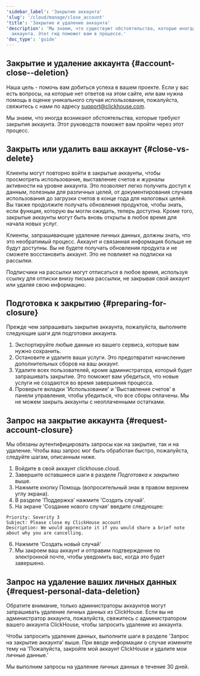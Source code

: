```yaml
---
'sidebar_label': 'Закрытие аккаунта'
'slug': '/cloud/manage/close_account'
'title': 'Закрытие и удаление аккаунта'
'description': 'Мы знаем, что существуют обстоятельства, которые иногда требуют закрытия
  аккаунта. Этот гид поможет вам в процессе.'
'doc_type': 'guide'
---
```


## Закрытие и удаление аккаунта {#account-close--deletion}

Наша цель - помочь вам добиться успеха в вашем проекте. Если у вас есть вопросы, на которые нет ответов на этом сайте, или вам нужна помощь в оценке уникального случая использования, пожалуйста, свяжитесь с нами по адресу [support@clickhouse.com](mailto:support@clickhouse.com).

Мы знаем, что иногда возникают обстоятельства, которые требуют закрытия аккаунта. Этот руководств поможет вам пройти через этот процесс.

## Закрыть или удалить ваш аккаунт {#close-vs-delete}
Клиенты могут повторно войти в закрытые аккаунты, чтобы просмотреть использование, выставление счетов и журналы активности на уровне аккаунта. Это позволяет легко получить доступ к данным, полезным для различных целей, от документирования случаев использования до загрузки счетов в конце года для налоговых целей. Вы также продолжите получать обновления продуктов, чтобы знать, если функция, которую вы могли ожидать, теперь доступна. Кроме того, закрытые аккаунты могут быть вновь открыты в любое время для начала новых услуг.

Клиенты, запрашивающие удаление личных данных, должны знать, что это необратимый процесс. Аккаунт и связанная информация больше не будут доступны. Вы не будете получать обновления продукта и не сможете восстановить аккаунт. Это не повлияет на подписки на рассылки.

Подписчики на рассылки могут отписаться в любое время, используя ссылку для отписки внизу письма рассылки, не закрывая свой аккаунт или удаляя свою информацию.

## Подготовка к закрытию {#preparing-for-closure}

Прежде чем запрашивать закрытие аккаунта, пожалуйста, выполните следующие шаги для подготовки аккаунта.
1. Экспортируйте любые данные из вашего сервиса, которые вам нужно сохранить.
2. Остановите и удалите ваши услуги. Это предотвратит начисление дополнительных сборов на ваш аккаунт.
3. Удалите всех пользователей, кроме администратора, который будет запрашивать закрытие. Это поможет вам убедиться, что новые услуги не создаются во время завершения процесса.
4. Проверьте вкладки 'Использование' и 'Выставление счетов' в панели управления, чтобы убедиться, что все сборы оплачены. Мы не можем закрыть аккаунты с неоплаченными остатками.

## Запрос на закрытие аккаунта {#request-account-closure}

Мы обязаны аутентифицировать запросы как на закрытие, так и на удаление. Чтобы ваш запрос мог быть обработан быстро, пожалуйста, следуйте шагам, описанным ниже.
1. Войдите в свой аккаунт clickhouse.cloud.
2. Завершите оставшиеся шаги в разделе _Подготовка к закрытию_ выше.
3. Нажмите кнопку Помощь (вопросительный знак в правом верхнем углу экрана).
4. В разделе 'Поддержка' нажмите 'Создать случай'.
5. На экране 'Создание нового случая' введите следующее:

```text
Priority: Severity 3
Subject: Please close my ClickHouse account
Description: We would appreciate it if you would share a brief note about why you are cancelling.
```

6. Нажмите 'Создать новый случай'
7. Мы закроем ваш аккаунт и отправим подтверждение по электронной почте, чтобы уведомить вас, когда это будет завершено.

## Запрос на удаление ваших личных данных {#request-personal-data-deletion}
Обратите внимание, только администраторы аккаунтов могут запрашивать удаление личных данных из ClickHouse. Если вы не администратор аккаунта, пожалуйста, свяжитесь с администратором вашего аккаунта ClickHouse, чтобы запросить удаление из аккаунта.

Чтобы запросить удаление данных, выполните шаги в разделе 'Запрос на закрытие аккаунта' выше. При вводе информации о случае измените тему на 'Пожалуйста, закройте мой аккаунт ClickHouse и удалите мои личные данные.'

Мы выполним запросы на удаление личных данных в течение 30 дней.
